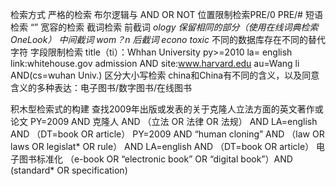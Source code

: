 检索方式
    严格的检索
        布尔逻辑与 AND OR NOT
        位置限制检索PRE/0 PRE/#
        短语检索 “”
    宽容的检索
        截词检索
            前截词 *ology 保留相同的部分（使用在线词典检索OneLook）
            中间截词 wom？n
            后截词 econo*
            *toxic*
            不同的数据库存在不同的替代字符
        字段限制检索
            title（ti）：Whhan University
            py>=2010
            la= english
            link:whitehouse.gov
            admission AND site:www.harvard.edu
            au=Wang li AND(cs=wuhan Univ.)
        区分大小写检索
            china和China有不同的含义，以及同意含义的多种表达：电子图书/数字图书/在线图书
        
积木型检索式的构建
    查找2009年出版或发表的关于克隆人立法方面的英文著作或论文
        PY=2009 AND 克隆人 AND （立法 OR 法律 OR 法规） AND LA=english AND （DT=book OR article）
        PY=2009 AND “human cloning” AND （law OR laws OR legislat* OR rule） AND LA=english AND （DT=book OR article）
    电子图书标准化
        （e-book OR “electronic book” OR “digital book”）AND (standard* OR specification)    

        
        